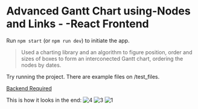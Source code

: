 # Advanced Gantt Chart using-Nodes and Links - -React Frontend
 
Run `npm start` (or `npm run dev`) to initiate the app.

> Used a charting library and an algorithm to figure position, order and sizes of boxes to form an interconected Gantt chart, ordering the nodes by dates.

Try running the project. There are example files on /test_files.

[Backend Required](https://github.com/pbldmngz/Advanced-Gantt-Chart-using-Nodes-and-Links---Python-Backend)

This is how it looks in the end:
![4](https://github.com/pbldmngz/Advanced-Gantt-Chart-using-Nodes-and-Links---React-Frontend/assets/32307513/bf6d3e4b-d216-4ee7-8e29-b88a58394836)
![3](https://github.com/pbldmngz/Advanced-Gantt-Chart-using-Nodes-and-Links---React-Frontend/assets/32307513/c9aaca3f-6617-468a-8dee-a94190f27208)
![1](https://github.com/pbldmngz/Advanced-Gantt-Chart-using-Nodes-and-Links---React-Frontend/assets/32307513/9a4d237a-60f4-42e8-a810-02c4662806c1)
